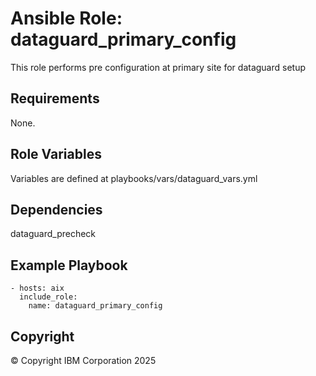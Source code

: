 # Ansible Role: dataguard_primary_config 
 This role performs pre configuration at primary site for dataguard setup
## Requirements
None.

## Role Variables
Variables are defined at playbooks/vars/dataguard_vars.yml  
## Dependencies
dataguard_precheck

## Example Playbook

    - hosts: aix
      include_role:
        name: dataguard_primary_config

## Copyright
© Copyright IBM Corporation 2025
